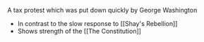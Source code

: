 
A tax protest which was put down quickly by George Washington
- In contrast to the slow response to [[Shay's Rebellion]]
- Shows strength of the [[The Constitution]]


